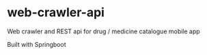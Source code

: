 # web-crawler-api
Web crawler and REST api for drug / medicine catalogue mobile app

Built with Springboot
